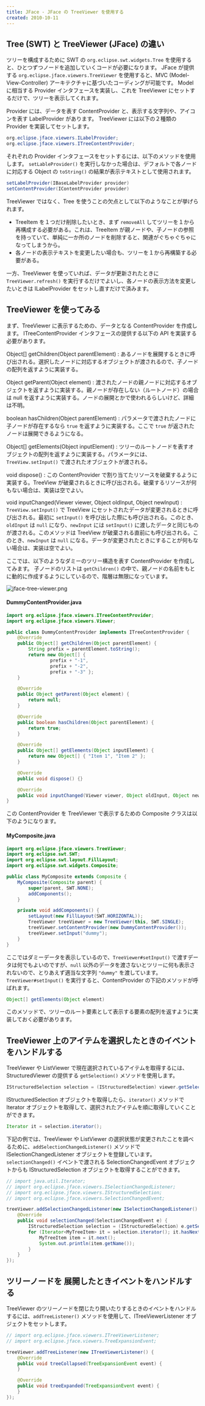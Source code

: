 ```yaml
---
title: JFace - JFace の TreeViewer を使用する
created: 2010-10-11
---
```


Tree (SWT) と TreeViewer (JFace) の違い
----

ツリーを構成するために SWT の `org.eclipse.swt.widgets.Tree` を使用すると、ひとつずつノードを追加していくコードが必要になります。
JFace が提供する `org.eclipse.jface.viewers.TreeViewer` を使用すると、MVC (Model-View-Controller) アーキテクチャに基づいたコーディングが可能です。
Model に相当する Provider インタフェースを実装し、これを TreeViewer にセットするだけで、ツリーを表示してくれます。

Provider には、データを表す ContentProvider と、表示する文字列や、アイコンを表す LabelProvider があります。
TreeViewer には以下の２種類の Provider を実装してセットします。

~~~ java
org.eclipse.jface.viewers.ILabelProvider;
org.eclipse.jface.viewers.ITreeContentProvider;
~~~

それぞれの Provider インタフェースをセットするには、以下のメソッドを使用します。
`setLableProvider()` を実行しなかった場合は、デフォルトで各ノードに対応する Object の `toString()` の結果が表示テキストとして使用されます。

~~~ java
setLabelProvider(IBaseLabelProvider provider)
setContentProvider(IContentProvider provider)
~~~

TreeViewer ではなく、Tree を使うことの欠点として以下のようなことが挙げられます。

- TreeItem を１つだけ削除したいとき、まず `removeAll` してツリーを１から再構成する必要がある。これは、TreeItem が親ノードや、子ノードの参照を持っていて、単純に一か所のノードを削除すると、関連がぐちゃぐちゃになってしまうから。
- 各ノードの表示テキストを変更したい場合も、ツリーを１から再構築する必要がある。

一方、TreeViewer を使っていれば、データが更新されたときに `TreeViewer.refresh()` を実行するだけでよいし、各ノードの表示方法を変更したいときは ILabelProvider をセットし直すだけで済みます。


TreeViewer を使ってみる
----

まず、TreeViewer に表示するための、データとなる ContentProvider を作成します。
ITreeContentProvider インタフェースの提供する以下の API を実装する必要があります。

Object[] getChildren(Object parentElement)
: あるノードを展開するときに呼び出される。選択したノードに対応するオブジェクトが渡されるので、子ノードの配列を返すように実装する。

Object getParent(Object element)
: 渡されたノードの親ノードに対応するオブジェクトを返すように実装する。親ノードが存在しない（ルートノード）の場合は null を返すように実装する。ノードの展開とかで使われるらしいけど、詳細は不明。

boolean hasChildren(Object parentElement)
: パラメータで渡されたノードに子ノードが存在するなら `true` を返すように実装する。ここで `true` が返されたノードは展開できるようになる。

Object[] getElements(Object inputElement)
: ツリーのルートノードを表すオブジェクトの配列を返すように実装する。パラメータには、`TreeView.setInput()` で渡されたオブジェクトが渡される。

void dispose()
: この ContentProvider で割り当てたリソースを破棄するように実装する。TreeView が破棄されるときに呼び出される。破棄するリソースが何もない場合は、実装は空でよい。

void inputChanged(Viewer viewer, Object oldInput, Object newInput)
: `TreeView.setInput()` で TreeView にセットされたデータが変更されるときに呼び出される。最初に `setInput()` を呼び出した際にも呼び出される。このとき、`oldInput` は `null` になり、`newInput` には `setInput()` に渡したデータと同じものが渡される。このメソッドは TreeView が破棄される直前にも呼び出される。このとき、`newInput` は `null` になる。データが変更されたときにすることが何もない場合は、実装は空でよい。

ここでは、以下のようなダミーのツリー構造を表す ContentProvider を作成してみます。
子ノードのリストは `getChildren()` の中で、親ノードの名前をもとに動的に作成するようにしているので、階層は無限になっています。

![jface-tree-viewer.png](./jface-tree-viewer.png)

#### DummyContentProvider.java

~~~ java
import org.eclipse.jface.viewers.ITreeContentProvider;
import org.eclipse.jface.viewers.Viewer;

public class DummyContentProvider implements ITreeContentProvider {
    @Override
    public Object[] getChildren(Object parentElement) {
        String prefix = parentElement.toString();
        return new Object[] {
                prefix + "-1",
                prefix + "-2",
                prefix + "-3" };
    }

    @Override
    public Object getParent(Object element) {
        return null;
    }

    @Override
    public boolean hasChildren(Object parentElement) {
        return true;
    }

    @Override
    public Object[] getElements(Object inputElement) {
        return new Object[] { "Item 1", "Item 2" };
    }

    @Override
    public void dispose() {}

    @Override
    public void inputChanged(Viewer viewer, Object oldInput, Object newInput) {}
}
~~~

この ContentProvider を TreeViewer で表示するための Composite クラスは以下のようになります。

#### MyComposite.java

~~~ java
import org.eclipse.jface.viewers.TreeViewer;
import org.eclipse.swt.SWT;
import org.eclipse.swt.layout.FillLayout;
import org.eclipse.swt.widgets.Composite;

public class MyComposite extends Composite {
    MyComposite(Composite parent) {
        super(parent, SWT.NONE);
        addComponents();
    }

    private void addComponents() {
        setLayout(new FillLayout(SWT.HORIZONTAL));
        TreeViewer treeViewer = new TreeViewer(this, SWT.SINGLE);
        treeViewer.setContentProvider(new DummyContentProvider());
        treeViewer.setInput("dummy");
    }
}
~~~

ここではダミーデータを表示しているので、`TreeViewer#setInput()` で渡すデータは何でもよいのですが、`null` 以外のデータを渡さないとツリーに何も表示されないので、とりあえず適当な文字列 `"dummy"` を渡しています。
`TreeViewer#setInput()` を実行すると、ContentProvider の下記のメソッドが呼ばれます。

~~~ java
Object[] getElements(Object element)
~~~

このメソッドで、ツリーのルート要素として表示する要素の配列を返すように実装しておく必要があります。


TreeViewer 上のアイテムを選択したときのイベントをハンドルする
----

TreeViewer や ListViewer で現在選択されているアイテムを取得するには、StructuredViewer の提供する `getSelection()` メソッドを使用します。

~~~ java
IStructuredSelection selection = (IStructuredSelection) viewer.getSelection();
~~~

IStructuredSelection オブジェクトを取得したら、`iterator()` メソッドで Iterator オブジェクトを取得して、選択されたアイテムを順に取得していくことができます。

~~~ java
Iterator it = selection.iterator();
~~~

下記の例では、TreeViewer や ListViewer の選択状態が変更されたことを調べるために、`addSelectionChangedListener()` メソッドで ISelectionChangedListener オブジェクトを登録しています。
`selectionChanged()` イベントで渡される SelectionChangedEvent オブジェクトからも IStructuredSelection オブジェクトを取得することができます。

~~~ java
// import java.util.Iterator;
// import org.eclipse.jface.viewers.ISelectionChangedListener;
// import org.eclipse.jface.viewers.IStructuredSelection;
// import org.eclipse.jface.viewers.SelectionChangedEvent;

treeViewer.addSelectionChangedListener(new ISelectionChangedListener() {
    @Override
    public void selectionChanged(SelectionChangedEvent e) {
        IStructuredSelection selection = (IStructuredSelection) e.getSelection();
        for (Iterator<MyTreeItem> it = selection.iterator(); it.hasNext(); ) {
            MyTreeItem item = it.next();
            System.out.println(item.getName());
        }
    }
});
~~~


ツリーノードを 展開したときイベントをハンドルする
----

TreeViewer のツリーノードを閉じたり開いたりするときのイベントをハンドルするには、`addTreeListener()` メソッドを使用して、ITreeViewerListener オブジェクトをセットします。

~~~ java
// import org.eclipse.jface.viewers.ITreeViewerListener;
// import org.eclipse.jface.viewers.TreeExpansionEvent;

treeViewer.addTreeListener(new ITreeViewerListener() {
    @Override
    public void treeCollapsed(TreeExpansionEvent event) {
    }

    @Override
    public void treeExpanded(TreeExpansionEvent event) {
    }
});
~~~

